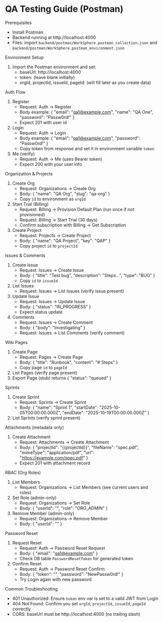 # QA Testing Guide (Postman)

Prerequisites
- Install Postman
- Backend running at http://localhost:4000
- Files: import `backend/postman/WorkSphere.postman_collection.json` and `backend/postman/WorkSphere.postman_environment.json`

Environment Setup
1) Import the Postman environment and set:
   - baseUrl: http://localhost:4000
   - token: (leave blank initially)
   - orgId, projectId, issueId, pageId: (will fill later as you create data)

Auth Flow
1) Register
   - Request: Auth → Register
   - Body example:
     {
       "email": "qa1@example.com",
       "name": "QA One",
       "password": "Passw0rd!"
     }
   - Expect 201 with user id
2) Login
   - Request: Auth → Login
   - Body example:
     { "email": "qa1@example.com", "password": "Passw0rd!" }
   - Copy token from response and set it in environment variable `token`
3) Me (verify)
   - Request: Auth → Me (uses Bearer token)
   - Expect 200 with your user info

Organization & Projects
1) Create Org
   - Request: Organizations → Create Org
   - Body:
     { "name": "QA Org", "slug": "qa-org" }
   - Copy `id` to environment as `orgId`
2) Start Trial (Billing)
   - Request: Billing → Provision Default Plan (run once if not provisioned)
   - Request: Billing → Start Trial (30 days)
   - Confirm subscription with Billing → Get Subscription
3) Create Project
   - Request: Projects → Create Project
   - Body:
     { "name": "QA Project", "key": "QAP" }
   - Copy project `id` to `projectId`

Issues & Comments
1) Create Issue
   - Request: Issues → Create Issue
   - Body:
     { "title": "Test bug", "description": "Steps...", "type": "BUG" }
   - Copy `id` to `issueId`
2) List Issues
   - Request: Issues → List Issues (verify issue present)
3) Update Issue
   - Request: Issues → Update Issue
   - Body:
     { "status": "IN_PROGRESS" }
   - Expect status update
4) Comments
   - Request: Issues → Create Comment
   - Body:
     { "body": "Investigating" }
   - Request: Issues → List Comments (verify comment)

Wiki Pages
1) Create Page
   - Request: Pages → Create Page
   - Body:
     { "title": "Runbook", "content": "# Steps" }
   - Copy page `id` to `pageId`
2) List Pages (verify page present)
3) Export Page (stub) returns { "status": "queued" }

Sprints
1) Create Sprint
   - Request: Sprints → Create Sprint
   - Body:
     { "name": "Sprint 1", "startDate": "2025-10-05T00:00:00.000Z", "endDate": "2025-10-19T00:00:00.000Z" }
2) List Sprints (verify sprint present)

Attachments (metadata only)
1) Create Attachment
   - Request: Attachments → Create Attachment
   - Body:
     { "projectId": "{{projectId}}", "fileName": "spec.pdf", "mimeType": "application/pdf", "url": "https://example.com/spec.pdf" }
   - Expect 201 with attachment record

RBAC (Org Roles)
1) List Members
   - Request: Organizations → List Members (see current users and roles)
2) Set Role (admin-only)
   - Request: Organizations → Set Role
   - Body:
     { "userId": "<targetUserId>", "role": "ORG_ADMIN" }
3) Remove Member (admin-only)
   - Request: Organizations → Remove Member
   - Body:
     { "userId": "<targetUserId>" }

Password Reset
1) Request Reset
   - Request: Auth → Password Reset Request
   - Body:
     { "email": "qa1@example.com" }
   - Check DB table `PasswordResetToken` for generated token
2) Confirm Reset
   - Request: Auth → Password Reset Confirm
   - Body:
     { "token": "<paste-from-db>", "password": "NewPassw0rd!" }
   - Try Login again with new password

Common Troubleshooting
- 401 Unauthorized: Ensure `token` env var is set to a valid JWT from Login
- 404 Not Found: Confirm you set `orgId`, `projectId`, `issueId`, `pageId` correctly
- CORS: baseUrl must be http://localhost:4000 (no trailing slash)
